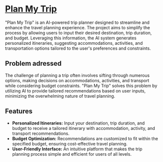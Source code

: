 
# [Plan My Trip](https://main--zingy-youtiao-e366ca.netlify.app/)



"Plan My Trip" is an AI-powered trip planner designed to streamline and enhance the travel planning experience. The project aims to simplify the process by allowing users to input their desired destination, trip duration, and budget. Leveraging this information, the AI system generates personalized itineraries, suggesting accommodations, activities, and transportation options tailored to the user's preferences and constraints.



## Problem adressed
The challenge of planning a trip often involves sifting through numerous options, making decisions on accommodations, activities, and transport while considering budget constraints. "Plan My Trip" solves this problem by utilizing AI to provide tailored recommendations based on user inputs, minimizing the overwhelming nature of travel planning.

## Features

- **Personalized Itineraries:** Input your destination, trip duration, and budget to receive a tailored itinerary with accommodation, activity, and transport recommendations.
- **Budget Optimization:** Recommendations are customized to fit within the specified budget, ensuring cost-effective travel planning.
- **User-Friendly Interface:** An intuitive platform that makes the trip planning process simple and efficient for users of all levels.
